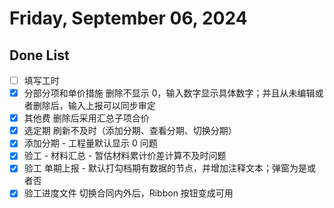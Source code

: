 # Friday, September 06, 2024

## Done List

- [ ] 填写工时
- [x] 分部分项和单价措施 删除不显示 0，输入数字显示具体数字；并且从未编辑或者删除后，输入上报可以同步审定
- [x] 其他费 删除后采用汇总子项合价
- [x] 选定期 刷新不及时（添加分期、查看分期、切换分期）
- [x] 添加分期 - 工程量默认显示 0 问题
- [x] 验工 - 材料汇总 - 暂估材料累计价差计算不及时问题
- [x] 验工 单期上报 - 默认打勾档期有数据的节点，并增加注释文本；弹窗为是或者否
- [x] 验工进度文件 切换合同内外后，Ribbon 按钮变成可用
